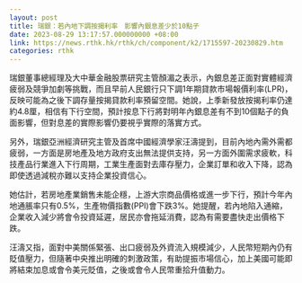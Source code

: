 ```yaml
---
layout: post
title: 瑞銀：若內地下調按揭利率　影響內銀息差少於10點子
date: 2023-08-29 13:17:57.000000000 +08:00
link: https://news.rthk.hk/rthk/ch/component/k2/1715597-20230829.htm
categories: rthk
---
```


瑞銀董事總經理及大中華金融股票研究主管顏湄之表示，內銀息差正面對實體經濟疲弱及競爭加劇等挑戰，而且早前人民銀行只下調1年期貸款市場報價利率(LPR)，反映可能為之後下調存量按揭貸款利率預留空間。她說，上季新發放按揭利率仍達約4.8厘，相信有下行空間，預計按息下行將對明年內銀息差有不到10個點子的負面影響，但對息差的實際影響仍要視乎實際的落實方式。

另外，瑞銀亞洲經濟研究主管及首席中國經濟學家汪濤提到，目前內地內需外需都疲弱，一方面是房地產及地方政府支出無法提供支持，另一方面外圍需求疲軟，科技產品行業進入下行周期，工業生產面對去庫存壓力，企業訂單和收入下降，認為即使透過減稅亦難以支持企業投資信心。

她估計，若房地產業銷售未能企穩，上游大宗商品價格或進一步下行，預計今年內地通脹率只有0.5%，生產物價指數(PPI)會下跌3%。她提醒，若內地陷入通縮，企業收入減少將會令投資延遲，居民亦會拖延消費，認為有需要盡快走出價格下跌。

汪濤又指，面對中美關係緊張、出口疲弱及外資流入規模減少，人民幣短期內仍有貶值壓力，但隨著中央推出明確的刺激政策，有助提振市場信心，加上美國可能即將結束加息或會令美元貶值，之後或會令人民幣重拾升值動力。
